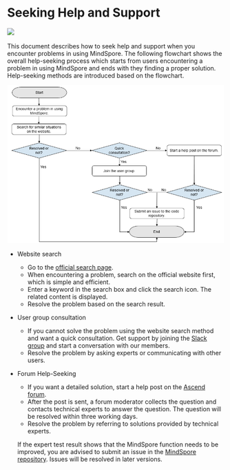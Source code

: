 ﻿# Seeking Help and Support

<a href="https://gitee.com/mindspore/docs/blob/r1.6/docs/mindspore/note/source_en/help_seeking_path.md" target="_blank"><img src="https://gitee.com/mindspore/docs/raw/r1.6/resource/_static/logo_source_en.png"></a>

This document describes how to seek help and support when you encounter problems in using MindSpore. The following flowchart shows the overall help-seeking process which starts from users encountering a problem in using MindSpore and ends with they finding a proper solution. Help-seeking methods are introduced based on the flowchart.

![solution](./images/help_seeking_path.png)

- Website search

    - Go to the [official search page](https://www.mindspore.cn/search/en).
    - When encountering a problem, search on the official website first, which is simple and efficient.
    - Enter a keyword in the search box and click the search icon. The related content is displayed.
    - Resolve the problem based on the search result.

- User group consultation

    - If you cannot solve the problem using the website search method and want a quick consultation. Get support by joining the [Slack group](https://mindspore.slack.com/join/shared_invite/zt-dgk65rli-3ex4xvS4wHX7UDmsQmfu8w#/ ) and start a conversation with our members.
    - Resolve the problem by asking experts or communicating with other users.

- Forum Help-Seeking

    - If you want a detailed solution, start a help post on the [Ascend forum](https://forum.huawei.com/enterprise/en/forum-100504.html).
    - After the post is sent, a forum moderator collects the question and contacts technical experts to answer the question. The question will be resolved within three working days.
    - Resolve the problem by referring to solutions provided by technical experts.

  If the expert test result shows that the MindSpore function needs to be improved, you are advised to submit an issue in the [MindSpore repository](https://gitee.com/mindspore). Issues will be resolved in later versions.
